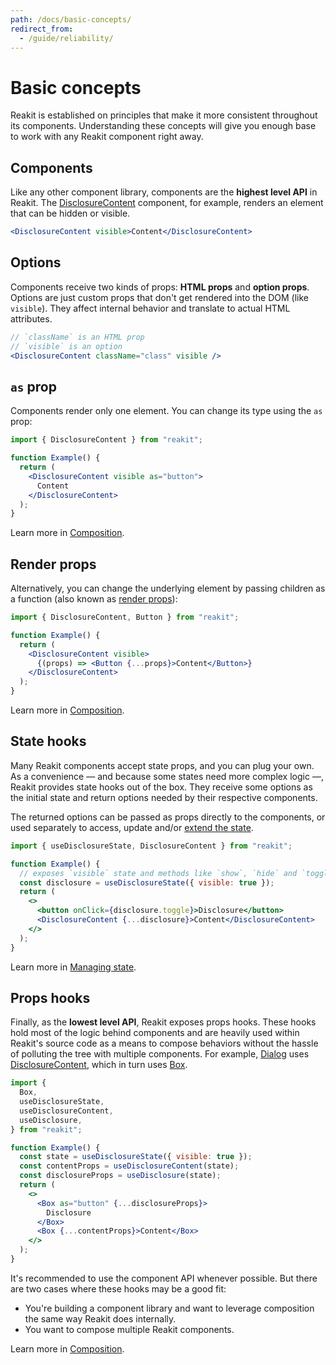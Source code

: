```yaml
---
path: /docs/basic-concepts/
redirect_from:
  - /guide/reliability/
---
```


# Basic concepts

Reakit is established on principles that make it more consistent throughout its components. Understanding these concepts will give you enough base to work with any Reakit component right away.

<carbon-ad></carbon-ad>

## Components

Like any other component library, components are the **highest level API** in Reakit. The [DisclosureContent](/docs/disclosure/) component, for example, renders an element that can be hidden or visible.

<!-- eslint-disable -->
```jsx static
<DisclosureContent visible>Content</DisclosureContent>
```

## Options

Components receive two kinds of props: **HTML props** and **option props**. Options are just custom props that don't get rendered into the DOM (like `visible`). They affect internal behavior and translate to actual HTML attributes.

<!-- eslint-disable -->
```jsx static
// `className` is an HTML prop
// `visible` is an option
<DisclosureContent className="class" visible />
```

## `as` prop

Components render only one element. You can change its type using the `as` prop:

```jsx
import { DisclosureContent } from "reakit";

function Example() {
  return (
    <DisclosureContent visible as="button">
      Content
    </DisclosureContent>
  );
}
```

Learn more in [Composition](/docs/composition/#as-prop).

## Render props

Alternatively, you can change the underlying element by passing children as a function (also known as [render props](https://reactjs.org/docs/render-props.html)):

```jsx
import { DisclosureContent, Button } from "reakit";

function Example() {
  return (
    <DisclosureContent visible>
      {(props) => <Button {...props}>Content</Button>}
    </DisclosureContent>
  );
}
```

Learn more in [Composition](/docs/composition/#render-props).

## State hooks

Many Reakit components accept state props, and you can plug your own. As a convenience — and because some states need more complex logic —, Reakit provides state hooks out of the box. They receive some options as the initial state and return options needed by their respective components. 

The returned options can be passed as props directly to the components, or used separately to access, update and/or [extend the state](/docs/composition/#state-hooks).

```jsx
import { useDisclosureState, DisclosureContent } from "reakit";

function Example() {
  // exposes `visible` state and methods like `show`, `hide` and `toggle`
  const disclosure = useDisclosureState({ visible: true });
  return (
    <>
      <button onClick={disclosure.toggle}>Disclosure</button>
      <DisclosureContent {...disclosure}>Content</DisclosureContent>
    </>
  );
}
```

Learn more in [Managing state](/docs/managing-state/).

## Props hooks

Finally, as the **lowest level API**, Reakit exposes props hooks. These hooks hold most of the logic behind components and are heavily used within Reakit's source code as a means to compose behaviors without the hassle of polluting the tree with multiple components. For example, [Dialog](/docs/dialog/) uses [DisclosureContent](/docs/disclosure/), which in turn uses [Box](/docs/box/).

```jsx
import {
  Box,
  useDisclosureState,
  useDisclosureContent,
  useDisclosure,
} from "reakit";

function Example() {
  const state = useDisclosureState({ visible: true });
  const contentProps = useDisclosureContent(state);
  const disclosureProps = useDisclosure(state);
  return (
    <>
      <Box as="button" {...disclosureProps}>
        Disclosure
      </Box>
      <Box {...contentProps}>Content</Box>
    </>
  );
}
```

It's recommended to use the component API whenever possible. But there are two cases where these hooks may be a good fit: 

- You're building a component library and want to leverage composition the same way Reakit does internally.
- You want to compose multiple Reakit components.

Learn more in [Composition](/docs/composition/#props-hooks).
